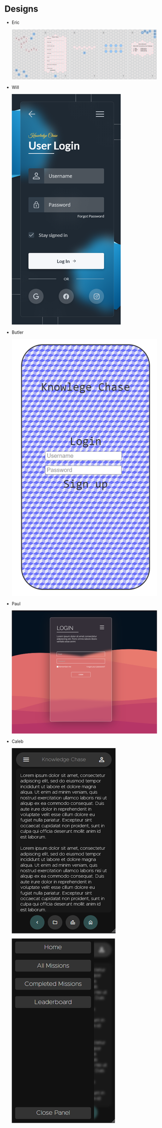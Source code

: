 # Designs

- Eric
    
    ![Screenshot 2023-05-05 at 8.20.31 PM.png](Designs%20737fe2442ffc4409a2749d34752902ca/Screenshot_2023-05-05_at_8.20.31_PM.png)
    
- Will
    
    ![Untitled.png](Designs%20737fe2442ffc4409a2749d34752902ca/Untitled.png)
    
- Butler
    
    ![kc_draft_login.png](Designs%20737fe2442ffc4409a2749d34752902ca/kc_draft_login.png)
    
- Paul
    
    ![Untitled(1).png](Designs%20737fe2442ffc4409a2749d34752902ca/Untitled(1).png)
    
- Caleb
    
    ![Untitled(2).png](Designs%20737fe2442ffc4409a2749d34752902ca/Untitled(2).png)
    
    ![Untitled(3).png](Designs%20737fe2442ffc4409a2749d34752902ca/Untitled(3).png)